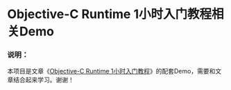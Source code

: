 # Objective-C Runtime 1小时入门教程相关Demo

### 说明：

本项目是文章《<a href = "http://www.ianisme.com/ios/2019.html">Objective-C Runtime 1小时入门教程</a>》的配套Demo，需要和文章结合起来学习。谢谢！
											



